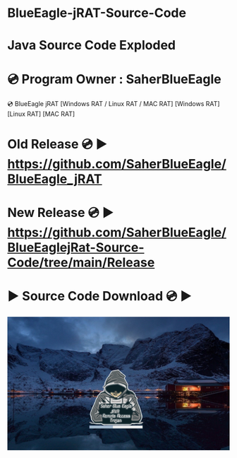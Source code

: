 # BlueEagle-jRAT-Source-Code
# Java Source Code Exploded
# 💿 Program Owner : SaherBlueEagle
💿 BlueEagle jRAT  [Windows RAT / Linux RAT / MAC RAT] 
[Windows RAT] [Linux RAT] [MAC RAT] 
# Old Release 💿 ▶️ https://github.com/SaherBlueEagle/BlueEagle_jRAT
# New Release 💿 ▶️ https://github.com/SaherBlueEagle/BlueEaglejRat-Source-Code/tree/main/Release
# ▶️ Source Code Download 💿 ▶️
<p align="center">
<img src="https://raw.githubusercontent.com/SaherBlueEagle/BlueEaglejRat-Source-Code/main/BlueEaglejrat.png" ><br>

</p>
